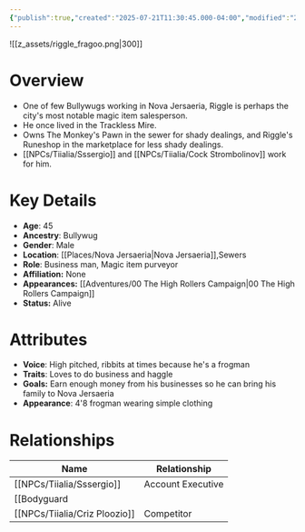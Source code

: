 ```yaml
---
{"publish":true,"created":"2025-07-21T11:30:45.000-04:00","modified":"2025-10-22T08:56:31.231-04:00","published":"2025-10-22T08:56:31.231-04:00","cssclasses":"","Age":"45","Ancestry":"Bullywug","Gender":"Male","Location":["[[Nova Jersaeria]]","Sewers"],"Role":["Business man, Magic item purveyor"],"Affiliation":["None"],"Appearances":["[[00 The High Rollers Campaign]]"],"Status":"Alive","Authors":["Jordan"]}
---
```


![[z_assets/riggle_fragoo.png|300]]

# Overview
- One of few Bullywugs working in Nova Jersaeria, Riggle is perhaps the city's most notable magic item salesperson.
- He once lived in the Trackless Mire.
- Owns The Monkey's Pawn in the sewer for shady dealings, and Riggle's Runeshop in the marketplace for less shady dealings.
- [[NPCs/Tiialia/Sssergio]] and [[NPCs/Tiialia/Cock Strombolinov]] work for him.

# Key Details
- **Age**: 45
- **Ancestry**: Bullywug
- **Gender**: Male
- **Location**: [[Places/Nova Jersaeria\|Nova Jersaeria]],Sewers
- **Role**: Business man, Magic item purveyor
- **Affiliation:** None
- **Appearances:** [[Adventures/00 The High Rollers Campaign\|00 The High Rollers Campaign]]
- **Status:** Alive

# Attributes
- **Voice**: High pitched, ribbits at times because he's a frogman
- **Traits**: Loves to do business and haggle
- **Goals:** Earn enough money from his businesses so he can bring his family to Nova Jersaeria
- **Appearance**: 4'8 frogman wearing simple clothing

# Relationships

| Name                  | Relationship       |
| --------------------- | ------------------ |
| [[NPCs/Tiialia/Sssergio]]          | Account Executive  |
| [[Bodyguard |
| [[NPCs/Tiialia/Criz Ploozio]]      | Competitor         |
